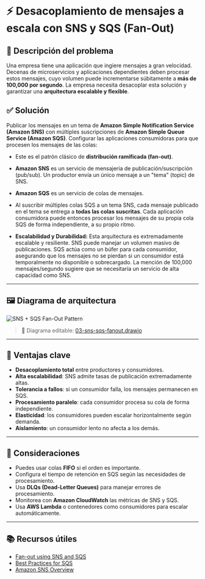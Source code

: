 # ⚡ Desacoplamiento de mensajes a escala con SNS y SQS (Fan-Out)

## 📝 Descripción del problema

Una empresa tiene una aplicación que ingiere mensajes a gran velocidad. Decenas de microservicios y aplicaciones dependientes deben procesar estos mensajes, cuyo volumen puede incrementarse súbitamente a **más de 100,000 por segundo**. La empresa necesita desacoplar esta solución y garantizar una **arquitectura escalable y flexible**.

## ✅ Solución

Publicar los mensajes en un tema de **Amazon Simple Notification Service (Amazon SNS)** con múltiples suscripciones de **Amazon Simple Queue Service (Amazon SQS)**. Configurar las aplicaciones consumidoras para que procesen los mensajes de las colas:

- Este es el patrón clásico de **distribución ramificada (fan-out)**.

- **Amazon SNS** es un servicio de mensajería de publicación/suscripción (pub/sub). Un productor envía un único mensaje a un "tema" (topic) de SNS.

- **Amazon SQS** es un servicio de colas de mensajes.

- Al suscribir múltiples colas SQS a un tema SNS, cada mensaje publicado en el tema se entrega a **todas las colas suscritas**. Cada aplicación consumidora puede entonces procesar los mensajes de su propia cola SQS de forma independiente, a su propio ritmo.

- **Escalabilidad y Durabilidad:** Esta arquitectura es extremadamente escalable y resiliente. SNS puede manejar un volumen masivo de publicaciones. SQS actúa como un búfer para cada consumidor, asegurando que los mensajes no se pierdan si un consumidor está temporalmente no disponible o sobrecargado. La mención de 100,000 mensajes/segundo sugiere que se necesitaría un servicio de alta capacidad como SNS.
---

## 🖼️ Diagrama de arquitectura

![SNS + SQS Fan-Out Pattern](./03-sns-sqs-fanout.png)

> 🎯 Diagrama editable: [03-sns-sqs-fanout.drawio](./03-sns-sqs-fanout.drawio)

---

## 🧠 Ventajas clave

- **Desacoplamiento total** entre productores y consumidores.
- **Alta escalabilidad**: SNS admite tasas de publicación extremadamente altas.
- **Tolerancia a fallos**: si un consumidor falla, los mensajes permanecen en SQS.
- **Procesamiento paralelo**: cada consumidor procesa su cola de forma independiente.
- **Elasticidad**: los consumidores pueden escalar horizontalmente según demanda.
- **Aislamiento**: un consumidor lento no afecta a los demás.

---

## 🔧 Consideraciones

- Puedes usar colas **FIFO** si el orden es importante.
- Configura el tiempo de retención en SQS según las necesidades de procesamiento.
- Usa **DLQs (Dead-Letter Queues)** para manejar errores de procesamiento.
- Monitorea con **Amazon CloudWatch** las métricas de SNS y SQS.
- Usa **AWS Lambda** o contenedores como consumidores para escalar automáticamente.

---

## 📚 Recursos útiles

- [Fan-out using SNS and SQS](https://docs.aws.amazon.com/sns/latest/dg/sns-sqs-as-subscriber.html)
- [Best Practices for SQS](https://docs.aws.amazon.com/AWSSimpleQueueService/latest/SQSDeveloperGuide/sqs-best-practices.html)
- [Amazon SNS Overview](https://docs.aws.amazon.com/sns/latest/dg/welcome.html)
